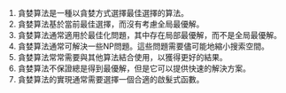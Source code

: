 

1. 貪婪算法是一種以貪婪方式選擇最佳選擇的算法。
2. 貪婪算法基於當前最佳選擇，而沒有考慮全局最優解。
3. 貪婪算法通常適用於最佳化問題，其中存在局部最優解，而不是全局最優解。
4. 貪婪算法通常可解決一些NP問題。這些問題需要儘可能地縮小搜索空間。
5. 貪婪算法常常需要與其他算法結合使用，以獲得更好的結果。
6. 貪婪算法不保證總是得到最優解，但是它可以提供快速的解決方案。
7. 貪婪算法的實現通常需要選擇一個合適的啟髮式函數。